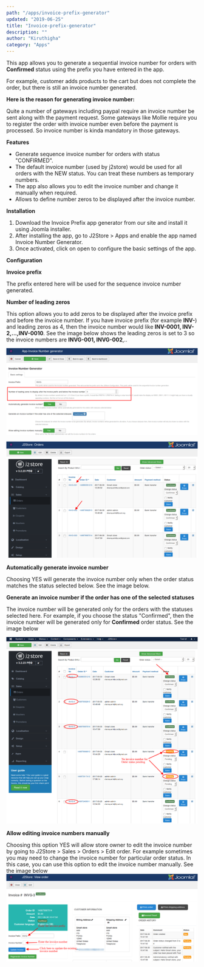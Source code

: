 ```yaml
---
path: "/apps/invoice-prefix-generator"
updated: "2019-06-25"
title: "Invoice-prefix-generator"
description: ""
author: "Kiruthigha"
category: "Apps"
---
```



This app allows you to generate a sequential invoice number for orders with **Confirmed** status using the prefix you have entered in the app.

For example, customer adds products to the cart but does not complete the order, but there is still an invoice number generated.

**Here is the reason for generating invoice number:**

Quite a number of gateways including paypal require an invoice number be sent along with the payment request. Some gateways like Mollie require you to register the order with invoice number even before the payment is processed. So invoice number is kinda mandatory in those gateways.

**Features**

* Generate sequence invoice number for orders with status "CONFIRMED".
* The default invoice number (used by j2store) would be used for all orders with the NEW status. You can treat these numbers as temporary numbers.
* The app also allows you to edit the invoice number and change it manually when required.
* Allows to define number zeros to be displayed after the invoice number.

**Installation**

1. Download the Invoice Prefix app generator from our site and install it using Joomla installer.
2. After installing the app, go to J2Store > Apps and enable the app named Invoice Number Generator.
3. Once activated, click on open to configure the basic settings of the app.

**Configuration**

**Invoice prefix**

The prefix entered here will be used for the sequence invoice number generated.

**Number of leading zeros**

This option allows you to add zeros to be displayed after the invoice prefix and before the invoice number. If you have invoice prefix (for example **INV-**) and leading zeros as 4, then the invoice number would like **INV-0001, INV-2,...,INV-0010**. See the image below shows the leading zeros is set to 3 so the invoice numbers are **INVG-001, INVG-002**,..

![ipg01](https://raw.githubusercontent.com/j2store/doc-images/master/apps/Invoice-prefix-generator/ipg01.png)

![ipg02](https://raw.githubusercontent.com/j2store/doc-images/master/apps/Invoice-prefix-generator/ipg02.png)

**Automatically generate invoice number**

Choosing YES will generate the invoice number only when the order status matches the status selected below. See the image below.



**Generate an invoice number if the order has one of the selected statuses**

The invoice number will be generated only for the orders with the statuses selected here. For example, if you choose the status "Confirmed", then the invoice number will be generated only for **Confirmed** order status. See the image below

![ipg03](https://raw.githubusercontent.com/j2store/doc-images/master/apps/Invoice-prefix-generator/ipg03.png)

**Allow editing invoice numbers manually**

Choosing this option YES will allow store owner to edit the invoice number by going to J2Store > Sales > Orders > Edit order. For example sometimes you may need to change the invoice number for particular order status. In this case, you can use this option to edit the invoice number manually. See the image below
![ipg04](https://raw.githubusercontent.com/j2store/doc-images/master/apps/Invoice-prefix-generator/ipg04.png)
